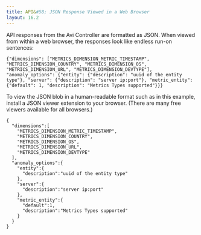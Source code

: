 ```yaml
---
title: API&#58; JSON Response Viewed in a Web Browser
layout: 16.2
---
```

API responses from the Avi Controller are formatted as JSON. When viewed from within a web browser, the responses look like endless run-on sentences:

<pre><code class="language-json">{"dimensions": ["METRICS_DIMENSION_METRIC_TIMESTAMP", "METRICS_DIMENSION_COUNTRY", "METRICS_DIMENSION_OS", "METRICS_DIMENSION_URL", "METRICS_DIMENSION_DEVTYPE"], "anomaly_options": {"entity": {"description": "uuid of the entity type"}, "server": {"description": "server ip:port"}, "metric_entity": {"default": 1, "description": "Metrics Types supported"}}}
</code></pre> 

To view the JSON blob in a human-readable format such as in this example, install a JSON viewer extension to your browser. (There are many free viewers available for all browsers.)

<pre><code class="language-json">{  
  "dimensions":[  
    "METRICS_DIMENSION_METRIC_TIMESTAMP",
    "METRICS_DIMENSION_COUNTRY",
    "METRICS_DIMENSION_OS",
    "METRICS_DIMENSION_URL",
    "METRICS_DIMENSION_DEVTYPE"
  ],
  "anomaly_options":{  
    "entity":{  
      "description":"uuid of the entity type"
    },
    "server":{  
      "description":"server ip:port"
    },
    "metric_entity":{  
      "default":1,
      "description":"Metrics Types supported"
    }
  }
}
</code></pre> 